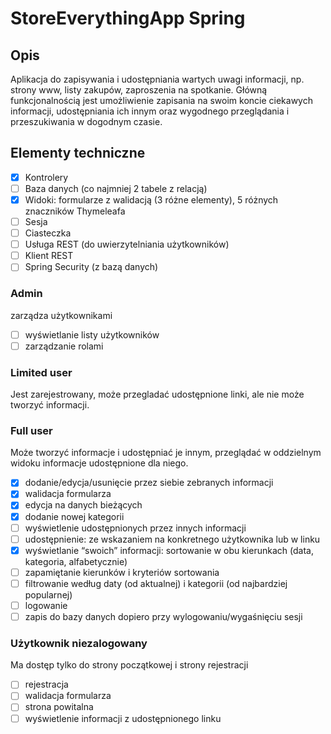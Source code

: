 # StoreEverythingApp Spring

## Opis
Aplikacja do zapisywania i udostępniania wartych uwagi
informacji, np. strony www, listy zakupów, zaproszenia
na spotkanie.
Główną funkcjonalnością jest umożliwienie zapisania na
swoim koncie ciekawych informacji, udostępniania ich
innym oraz wygodnego przeglądania i przeszukiwania w
dogodnym czasie.
## Elementy techniczne
- [x] Kontrolery
- [ ] Baza danych (co najmniej 2 tabele z relacją)
- [x] Widoki: formularze z walidacją (3 różne elementy), 5 różnych znaczników Thymeleafa
- [ ] Sesja
- [ ] Ciasteczka
- [ ] Usługa REST (do uwierzytelniania użytkowników)
- [ ] Klient REST
- [ ] Spring Security (z bazą danych)

### Admin
zarządza użytkownikami
- [ ] wyświetlanie listy użytkowników
- [ ] zarządzanie rolami
### Limited user
Jest zarejestrowany, może przegladać udostępnione linki, ale nie może tworzyć informacji.
### Full user
Może tworzyć informacje i udostępniać je innym, przeglądać w oddzielnym widoku informacje udostępnione dla niego.
- [x] dodanie/edycja/usunięcie przez siebie zebranych informacji
- [x] walidacja formularza
- [x] edycja na danych bieżących
- [x] dodanie nowej kategorii
- [ ] wyświetlenie udostępnionych przez innych informacji
- [ ] udostępnienie: ze wskazaniem na konkretnego użytkownika lub w linku
- [x] wyświetlanie “swoich” informacji: sortowanie w obu kierunkach (data, kategoria, alfabetycznie)
- [ ] zapamiętanie kierunków i kryteriów sortowania
- [ ] filtrowanie według daty (od aktualnej) i kategorii (od najbardziej popularnej)
- [ ] logowanie
- [ ] zapis do bazy danych dopiero przy wylogowaniu/wygaśnięciu sesji
### Użytkownik niezalogowany
Ma dostęp tylko do strony początkowej i strony rejestracji
- [ ] rejestracja
- [ ] walidacja formularza
- [ ] strona powitalna
- [ ] wyświetlenie informacji z udostępnionego linku
